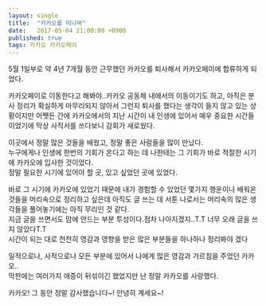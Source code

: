 ```yaml
---
layout: single
title:  "카카오를 떠나며"
date:   2017-05-04 21:00:00 +0900
published: true
tags: 카카오 카카오페이
---
```

5월 1일부로 약 4년 7개월 동안 근무했던 카카오를 퇴사해서 카카오페이에 합류하게 되었다. 

카카오페이로 이동한다고 해봐야..카카오 공동체 내에서의 이동이기도 하고, 아직은 분사 정리가 확실하게 마무리되지 않아서 그런지 퇴사를 했다는 생각이 들지 않고 있는 상황이지만 어쨋든 간에 카카오에서의 지난 시간이 내 인생에 있어서 매우 중요한 시간들이었기에 막상 사직서를 쓰다보니 감회가 새로웠다. 

이곳에서 정말 많은 것들을 배웠고, 정말 좋은 사람들을 많이 만났다. <br>
누구에게나 인생에 한번의 기회가 온다고 하는 데 나한테는 그 기회가 바로 적절한 시기에 카카오에 입사한 것이었다. <br>
정말 필요한 시기에 있어야 할 곳, 있고 싶었던 곳에 있었다. <br>

바로 그 시기에 카카오에 있었기 때문에 내가 경험할 수 있었던 몇가지 행운이나 배워온 것들을 머리속으로 정리하고 싶은데 아직도 글 쓰는 데 서툰 나로서는 머리속의 많은 생각들을 풀어놓기에는 아직 무리인 것 같다. <br>
지금 글을 쓰면서도 맘에 안드는 부분 투성이다.점차 나아지겠지..T.T 너무 오래 글을 쓰지 않았다T.T<br>
시간이 되는 대로 천천히 영감과 영향을 받은 많은 부분들을 하나하나 정리봐야 겠다<br>

일적으로나, 사적으로나 모든 부분에 있어서 나에게 많은 영감과 가르침을 주었던 카카오..<br>
막판에는 여러가지 애증이 뒤섞이긴 했었지만 난 정말 카카오를 사랑했다.

카카오! 그 동안 정말 감사했습니다~! 안녕히 계세요~! 






